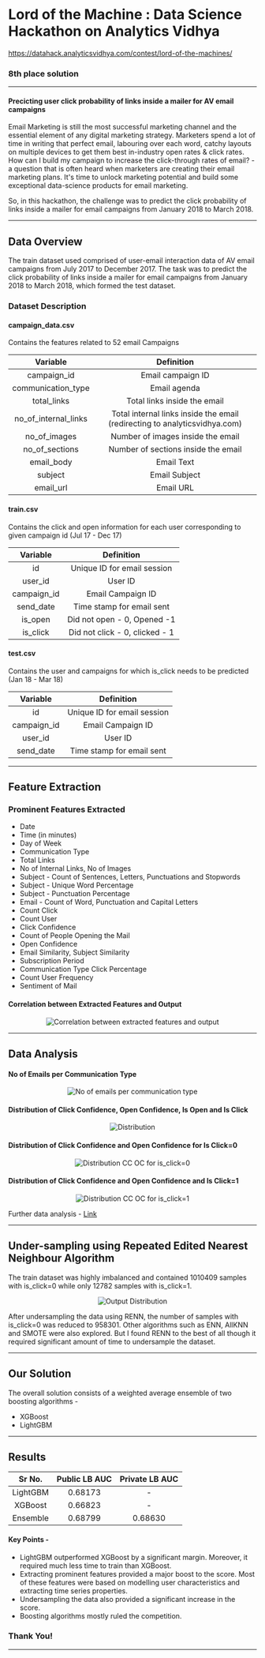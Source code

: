 # Lord of the Machine : Data Science Hackathon on Analytics Vidhya

https://datahack.analyticsvidhya.com/contest/lord-of-the-machines/

### 8th place solution

---

#### Precicting user click probability of links inside a mailer for AV email campaigns



Email Marketing is still the most successful marketing channel and the essential element of any digital marketing strategy. Marketers spend a lot of time in writing that perfect email, labouring over each word, catchy layouts on multiple devices to get them best in-industry open rates & click rates. How can I build my campaign to increase the click-through rates of email? - a question that is often heard when marketers are creating their email marketing plans. It's time to unlock marketing potential and build some exceptional data-science products for email marketing.

So, in this hackathon, the challenge was to predict the click probability of links inside a mailer for email campaigns from January 2018 to March 2018.

--- 

## Data Overview

The train dataset used comprised of user-email interaction data of AV email campaigns from July 2017 to December 2017. The task was to predict the click probability of links inside a mailer for email campaigns from January 2018 to March 2018, which formed the test dataset.

### Dataset Description

#### campaign_data.csv

Contains the features related to 52 email Campaigns

| Variable | Definition |
|:--:|:-------:|
| campaign_id | Email campaign ID |
| communication_type | Email agenda |
| total_links | Total links inside the email |
| no_of_internal_links | Total internal links inside the email (redirecting to analyticsvidhya.com) |
| no_of_images | Number of images inside the email |
| no_of_sections | Number of sections inside the email |
| email_body | Email Text |
| subject | Email Subject |
| email_url | Email URL |


#### train.csv

Contains the click and open information for each user corresponding to given campaign id (Jul 17 - Dec 17)

| Variable | Definition |
|:--:|:-------:|
| id | Unique ID for email session |
| user_id | User ID |
| campaign_id | Email Campaign ID |
| send_date | Time stamp for email sent |
| is_open | Did not open - 0, Opened -1 |
| is_click | Did not click - 0, clicked - 1 |


#### test.csv

Contains the user and campaigns for which is_click needs to be predicted (Jan 18 - Mar 18)

| Variable | Definition |
|:--:|:-------:|
| id | Unique ID for email session |
| campaign_id | Email Campaign ID |
| user_id | User ID
| send_date | Time stamp for email sent |


---

## Feature Extraction

### Prominent Features Extracted
- Date 
- Time (in minutes)
- Day of Week
- Communication Type
- Total Links
- No of Internal Links, No of Images
- Subject - Count of Sentences, Letters, Punctuations and Stopwords
- Subject - Unique Word Percentage
- Subject - Punctuation Percentage
- Email - Count of Word, Punctuation and Capital Letters
- Count Click
- Count User
- Click Confidence
- Count of People Opening the Mail
- Open Confidence
- Email Similarity, Subject Similarity
- Subscription Period
- Communication Type Click Percentage
- Count User Frequency
- Sentiment of Mail

#### Correlation between Extracted Features and Output

<p align="center">
<img src="img/corr.png" alt="Correlation between extracted features and output"/>
</p>

---

## Data Analysis

#### No of Emails per Communication Type 

<p align="center">
<img src="img/comm_type.png" alt="No of emails per communication type"/>
</p>

#### Distribution of Click Confidence, Open Confidence, Is Open and Is Click

<p align="center">
<img src="img/co_dist.png" alt="Distribution"/>
</p>

#### Distribution of Click Confidence and Open Confidence for Is Click=0

<p align="center">
<img src="img/ccoc_is0.png" alt="Distribution CC OC for is_click=0"/>
</p>

#### Distribution of Click Confidence and Open Confidence and Is Click=1

<p align="center">
<img src="img/ccoc_is1.png" alt="Distribution CC OC for is_click=1"/>
</p>

Further data analysis - <a href="https://github.com/imrahulr/Lord-of-the-Machines/blob/master/eda.ipynb">Link</a><br>


---

## Under-sampling using Repeated Edited Nearest Neighbour Algorithm

The train dataset was highly imbalanced and contained 1010409 samples with is_click=0 while only 12782 samples with is_click=1.

<p align="center">
<img src="img/output.png" alt="Output Distribution"/>
</p>

After undersampling the data using RENN, the number of samples with is_click=0 was reduced to 958301. Other algorithms such as ENN, AllKNN and SMOTE were also explored. But I found RENN to the best of all though it required significant amount of time to undersample the dataset.


---

## Our Solution

The overall solution consists of a weighted average ensemble of two boosting algorithms -
- XGBoost
- LightGBM


---

## Results

| Sr No. | Public LB AUC | Private LB AUC |
|:----:|:----:|:------:|
| LightGBM | 0.68173 | - |
| XGBoost | 0.66823 | - |
| Ensemble | 0.68799 | 0.68630 |

#### Key Points - 

- LightGBM outperformed XGBoost by a significant margin. Moreover, it required much less time to train than XGBoost. 
- Extracting prominent features provided a major boost to the score. Most of these features were based on modelling user characteristics and extracting time series properties.
- Undersampling the data also provided a significant increase in the score.
- Boosting algorithms mostly ruled the competition.

### Thank You!

---
